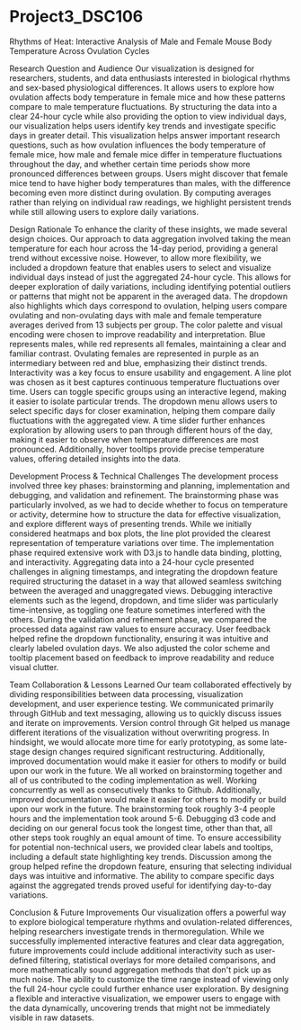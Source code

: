 # Project3_DSC106
Rhythms of Heat: Interactive Analysis of Male and Female Mouse Body Temperature Across Ovulation Cycles

Research Question and Audience
Our visualization is designed for researchers, students, and data enthusiasts interested in biological rhythms and sex-based physiological differences. It allows users to explore how ovulation affects body temperature in female mice and how these patterns compare to male temperature fluctuations. By structuring the data into a clear 24-hour cycle while also providing the option to view individual days, our visualization helps users identify key trends and investigate specific days in greater detail.
This visualization helps answer important research questions, such as how ovulation influences the body temperature of female mice, how male and female mice differ in temperature fluctuations throughout the day, and whether certain time periods show more pronounced differences between groups. Users might discover that female mice tend to have higher body temperatures than males, with the difference becoming even more distinct during ovulation. By computing averages rather than relying on individual raw readings, we highlight persistent trends while still allowing users to explore daily variations.


Design Rationale
To enhance the clarity of these insights, we made several design choices. Our approach to data aggregation involved taking the mean temperature for each hour across the 14-day period, providing a general trend without excessive noise. However, to allow more flexibility, we included a dropdown feature that enables users to select and visualize individual days instead of just the aggregated 24-hour cycle. This allows for deeper exploration of daily variations, including identifying potential outliers or patterns that might not be apparent in the averaged data. The dropdown also highlights which days correspond to ovulation, helping users compare ovulating and non-ovulating days with male and female temperature averages derived from 13 subjects per group.
The color palette and visual encoding were chosen to improve readability and interpretation. Blue represents males, while red represents all females, maintaining a clear and familiar contrast. Ovulating females are represented in purple as an intermediary between red and blue, emphasizing their distinct trends. Interactivity was a key focus to ensure usability and engagement. A line plot was chosen as it best captures continuous temperature fluctuations over time. Users can toggle specific groups using an interactive legend, making it easier to isolate particular trends. The dropdown menu allows users to select specific days for closer examination, helping them compare daily fluctuations with the aggregated view. A time slider further enhances exploration by allowing users to pan through different hours of the day, making it easier to observe when temperature differences are most pronounced. Additionally, hover tooltips provide precise temperature values, offering detailed insights into the data.


Development Process & Technical Challenges
The development process involved three key phases: brainstorming and planning, implementation and debugging, and validation and refinement. The brainstorming phase was particularly involved, as we had to decide whether to focus on temperature or activity, determine how to structure the data for effective visualization, and explore different ways of presenting trends. While we initially considered heatmaps and box plots, the line plot provided the clearest representation of temperature variations over time.
The implementation phase required extensive work with D3.js to handle data binding, plotting, and interactivity. Aggregating data into a 24-hour cycle presented challenges in aligning timestamps, and integrating the dropdown feature required structuring the dataset in a way that allowed seamless switching between the averaged and unaggregated views. Debugging interactive elements such as the legend, dropdown, and time slider was particularly time-intensive, as toggling one feature sometimes interfered with the others.
During the validation and refinement phase, we compared the processed data against raw values to ensure accuracy. User feedback helped refine the dropdown functionality, ensuring it was intuitive and clearly labeled ovulation days. We also adjusted the color scheme and tooltip placement based on feedback to improve readability and reduce visual clutter.


Team Collaboration & Lessons Learned
Our team collaborated effectively by dividing responsibilities between data processing, visualization development, and user experience testing. We communicated primarily through GitHub and text messaging, allowing us to quickly discuss issues and iterate on improvements. Version control through Git helped us manage different iterations of the visualization without overwriting progress. In hindsight, we would allocate more time for early prototyping, as some late-stage design changes required significant restructuring. Additionally, improved documentation would make it easier for others to modify or build upon our work in the future.
We all worked on brainstorming together and all of us contributed to the coding implementation as well. Working concurrently as well as consecutively thanks to Github. Additionally, improved documentation would make it easier for others to modify or build upon our work in the future. The brainstorming took roughly 3-4 people hours and the implementation took around 5-6. Debugging d3 code and deciding on our general focus took the longest time, other than that, all other steps took roughly an equal amount of time.
To ensure accessibility for potential non-technical users, we provided clear labels and tooltips, including a default state highlighting key trends. Discussion among the group helped refine the dropdown feature, ensuring that selecting individual days was intuitive and informative. The ability to compare specific days against the aggregated trends proved useful for identifying day-to-day variations.


Conclusion & Future Improvements
Our visualization offers a powerful way to explore biological temperature rhythms and ovulation-related differences, helping researchers investigate trends in thermoregulation. While we successfully implemented interactive features and clear data aggregation, future improvements could include additional interactivity such as user-defined filtering, statistical overlays for more detailed comparisons, and more mathematically sound aggregation methods that don't pick up as much noise. The ability to customize the time range instead of viewing only the full 24-hour cycle could further enhance user exploration. By designing a flexible and interactive visualization, we empower users to engage with the data dynamically, uncovering trends that might not be immediately visible in raw datasets.
